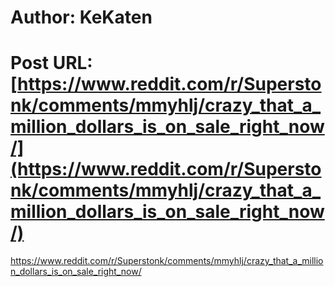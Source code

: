 # Author: KeKaten
# Post URL: [https://www.reddit.com/r/Superstonk/comments/mmyhlj/crazy_that_a_million_dollars_is_on_sale_right_now/](https://www.reddit.com/r/Superstonk/comments/mmyhlj/crazy_that_a_million_dollars_is_on_sale_right_now/)


https://www.reddit.com/r/Superstonk/comments/mmyhlj/crazy_that_a_million_dollars_is_on_sale_right_now/